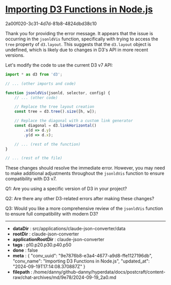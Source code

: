 # [Importing D3 Functions in Node.js](https://claude.ai/chat/9e7876b8-e3a4-4677-a9d8-ffe1127196db)

2a00f020-3c31-4d7d-81b8-4824dbd38c10

 Thank you for providing the error message. It appears that the issue is occurring in the `jsonldVis` function, specifically with trying to access the `tree` property of `d3.layout`. This suggests that the `d3.layout` object is undefined, which is likely due to changes in D3's API in more recent versions.

Let's modify the code to use the current D3 v7 API:

```javascript
import * as d3 from 'd3';

// ... (other imports and code)

function jsonldVis(jsonld, selector, config) {
    // ... (other code)

    // Replace the tree layout creation
    const tree = d3.tree().size([h, w]);

    // Replace the diagonal with a custom link generator
    const diagonal = d3.linkHorizontal()
        .x(d => d.y)
        .y(d => d.x);

    // ... (rest of the function)
}

// ... (rest of the file)
```

These changes should resolve the immediate error. However, you may need to make additional adjustments throughout the `jsonldVis` function to ensure compatibility with D3 v7.

Q1: Are you using a specific version of D3 in your project?

Q2: Are there any other D3-related errors after making these changes?

Q3: Would you like a more comprehensive review of the `jsonldVis` function to ensure full compatibility with modern D3?

---

* **dataDir** : src/applications/claude-json-converter/data
* **rootDir** : claude-json-converter
* **applicationRootDir** : claude-json-converter
* **tags** : p10.p20.p30.p40.p50
* **done** : false
* **meta** : {
  "conv_uuid": "9e7876b8-e3a4-4677-a9d8-ffe1127196db",
  "conv_name": "Importing D3 Functions in Node.js",
  "updated_at": "2024-09-19T17:14:08.370887Z"
}
* **filepath** : /home/danny/github-danny/hyperdata/docs/postcraft/content-raw/chat-archives/md/9e78/2024-09-19_2a0.md